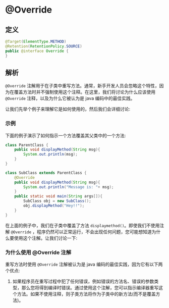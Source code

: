 # @Override

## 定义

```java
@Target(ElementType.METHOD)
@Retention(RetentionPolicy.SOURCE)
public @interface Override {
}
```

## 解析

`@Override` 注解用于在子类中重写方法。通常，新手开发人员会忽略这个特性，因为在覆盖方法时并不强制使用这个注释。在这里，我们将讨论为什么应该使用 `@Override` 注释，以及为什么它被认为是 java 编码中的最佳实践。

让我们先举个例子来理解它是如何使用的，然后我们会详细讨论:

### 示例

下面的例子演示了如何指示一个方法覆盖其父类中的一个方法:

```java
class ParentClass {
    public void displayMethod(String msg){
        System.out.println(msg);
    }
}

class SubClass extends ParentClass {
    @Override
    public void displayMethod(String msg){
        System.out.println("Message is: "+ msg);
    }
    public static void main(String args[]){
        SubClass obj = new SubClass();
        obj.displayMethod("Hey!!");
    }
}
```

在上面的例子中，我们在子类中覆盖了方法 `displaymethod()`。即使我们不使用注解 `@Override` ，程序仍然可以正常运行，不会出现任何问题，您可能想知道为什么要使用这个注解。让我们讨论一下:

### 为什么使用 @Override 注解

重写方法时使用 `@Override` 注解被认为是 java 编码的最佳实践，因为它有以下两个优点:

1. 如果程序员在重写过程中犯了任何错误，例如错误的方法名、错误的参数类型，那么您将得到编译时错误。通过使用这个注解，您可以指示编译器重写这个方法。如果不使用注释，则子类方法将作为子类中的新方法\(而不是覆盖方法\)。



